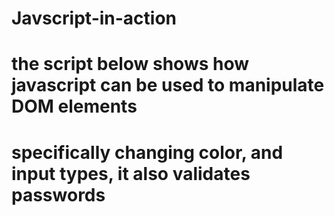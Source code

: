 # Javscript-in-action
# the script below shows how javascript can be used to manipulate DOM elements
# specifically changing color, and input types, it also validates passwords
